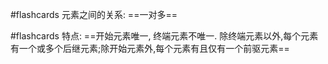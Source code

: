 #flashcards 元素之间的关系:  ==一对多==
<!--SR:!2024-01-26,3,266-->

#flashcards 特点:  ==开始元素唯一, 终端元素不唯一. 除终端元素以外,每个元素有一个或多个后继元素;除开始元素外,每个元素有且仅有一个前驱元素==
<!--SR:!2024-01-24,1,210-->
